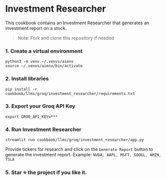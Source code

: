 # Investment Researcher

This cookbook contains an Investment Researcher that generates an investment report on a stock.

> Note: Fork and clone this repository if needed

### 1. Create a virtual environment

```shell
python3 -m venv ~/.venvs/aienv
source ~/.venvs/aienv/bin/activate
```

### 2. Install libraries

```shell
pip install -r cookbook/llms/groq/investment_researcher/requirements.txt
```

### 3. Export your Groq API Key

```shell
export GROQ_API_KEY=***
```

### 4. Run Investment Researcher

```shell
streamlit run cookbook/llms/groq/investment_researcher/app.py
```

Provide tickers for research and click on the `Generate Report` button to generate the investment report.
Example: `NVDA, AAPL, MSFT, GOOGL, AMZN, TSLA`

### 5. Star ⭐️ the project if you like it.

